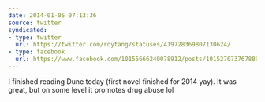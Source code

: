 ```yaml
---
date: 2014-01-05 07:13:36
source: twitter
syndicated:
- type: twitter
  url: https://twitter.com/roytang/statuses/419728369807130624/
- type: facebook
  url: https://www.facebook.com/10155666240078912/posts/10152707376788912
---
```


I finished reading Dune today (first novel finished for 2014 yay). It was great, but on some level it promotes drug abuse lol